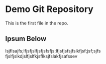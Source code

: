 # Demo Git Repository

This is the first file in the repo.

## Ipsum Below

lsjflsajfs;lfjsfjslfjsfjsfsfjs;lfjsfjsfsjfslkfjsf;jsf;sjfs
fjslfjslkdjslfjslfkjsflksjfslakfjsafssev
